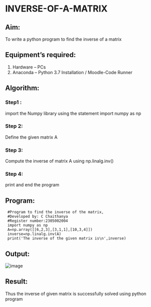 # INVERSE-OF-A-MATRIX
## Aim:
To write a python program to find the inverse of a matrix
## Equipment’s required:
1. 	Hardware – PCs
2. 	Anaconda – Python 3.7 Installation / Moodle-Code Runner
## Algorithm:
### Step1 : 
 import the Numpy library using the statement import numpy as np
### Step 2:
 Define the given matrix A
### Step 3:
Compute the inverse of matrix A using np.linalg.inv()
### Step 4: 
 print and end the program
## Program:
```
 #Program to find the inverse of the matrix,
 #Developed by: C Chaithanya
 #Register number:2305002004
 import numpy as np
 A=np.array([[6,2,3],[3,1,1],[10,3,4]])
 inverse=np.linalg.inv(A)
 print('The inverse of the given matrix is\n',inverse)
```
## Output:

![image](https://github.com/chaithanyareddychowla/INVERSE-OF-A-MATRIX/assets/165985172/07ade9b7-cc53-4191-9ec9-c30a96c15a47)

## Result:
Thus the inverse of given matrix is successfully solved using python program

